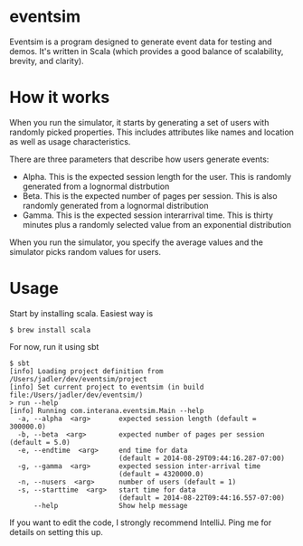 eventsim
========

Eventsim is a program designed to generate event data for testing and demos. It's written in Scala (which provides
a good balance of scalability, brevity, and clarity).

How it works
============

When you run the simulator, it starts by generating a set of users with randomly picked properties. This includes
attributes like names and location as well as usage characteristics.

There are three parameters that describe how users generate events:

* Alpha. This is the expected session length for the user. This is randomly generated from a lognormal distrbution
* Beta. This is the expected number of pages per session. This is also randomly generated from a lognormal distribution
* Gamma. This is the expected session interarrival time. This is thirty minutes plus a randomly selected value from an exponential distribution

When you run the simulator, you specify the average values and the simulator picks random values for users.

Usage
=====

Start by installing scala. Easiest way is

    $ brew install scala

For now, run it using sbt

    $ sbt
    [info] Loading project definition from /Users/jadler/dev/eventsim/project
    [info] Set current project to eventsim (in build file:/Users/jadler/dev/eventsim/)
    > run --help
    [info] Running com.interana.eventsim.Main --help
      -a, --alpha  <arg>       expected session length (default = 300000.0)
      -b, --beta  <arg>        expected number of pages per session (default = 5.0)
      -e, --endtime  <arg>     end time for data
                               (default = 2014-08-29T09:44:16.287-07:00)
      -g, --gamma  <arg>       expected session inter-arrival time
                               (default = 4320000.0)
      -n, --nusers  <arg>      number of users (default = 1)
      -s, --starttime  <arg>   start time for data
                               (default = 2014-08-22T09:44:16.557-07:00)
          --help               Show help message

If you want to edit the code, I strongly recommend IntelliJ. Ping me for details on setting this up.